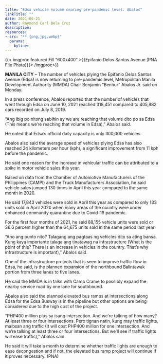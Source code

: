 ```yaml
---
title: "Edsa vehicle volume nearing pre-pandemic level: Abalos"
linkTitle: ""
date: 2021-06-21
author: Raymond Carl Dela Cruz
description:
resources:
- src: "**.{png,jpg,webp}"
  params:
    byline: 
---
```

{{< imgproc featured Fill "600x400" >}}Epifanio Delos Santos Avenue (PNA File Photo){{< /imgproc>}}

**MANILA CITY** –  The number of vehicles plying the Epifanio Delos Santos Avenue (Edsa) is now returning to pre-pandemic level, Metropolitan Manila Development Authority (MMDA) Chair Benjamin “Benhur” Abalos Jr. said on Monday.

In a press conference, Abalos reported that the number of vehicles that went through Edsa on June 10, 2021 reached 318,451 compared to 405,882 cars recorded on July 8, 2019.

“Ang ibig po nitong sabihin ay we are reaching that volume dito po sa Edsa (This means we’re reaching that volume in Edsa),” Abalos said.

He noted that Edsa’s official daily capacity is only 300,000 vehicles.

Abalos also said the average speed of vehicles plying Edsa has also reached 24 kilometers per hour (kph), a significant improvement from 11 kph before the pandemic.

He said one reason for the increase in vehicular traffic can be attributed to a spike in motor vehicle sales this year.

Based on data from the Chamber of Automotive Manufacturers of the Philippines (CAMPI) and the Truck Manufacturers Association, he said vehicle sales jumped 130 times in April this year compared to the same month in 2020.

He said 17,843 vehicles were sold in April this year as compared to only 133 units sold in April 2020 when many areas of the country were under enhanced community quarantine due to Covid-19 pandemic.

For the first four months of 2021, he said 88,155 vehicle units were sold or 36.6 percent higher than the 64,675 units sold in the same period last year.

“Ano ang punto nito? Talagang ang pagtaas ng vehicles dito sa ating bansa. Kung kaya importante talaga ang tinatawag na infrastructure (What is the point of this? There is an increase in vehicles in the country. That’s why infrastructure is important),” Abalos said.

One of the infrastructure projects that is seen to improve traffic flow in Edsa, he said, is the planned expansion of the northbound Balintawak portion from three lanes to five lanes.

He said the MMDA is in talks with Camp Crame to possibly expand the nearby service road by one lane for southbound.

Abalos also said the planned elevated bus ramps at intersections along Edsa for the Edsa Busway is in the pipeline but other options are being considered due to the high cost of the project.

“PHP400 million plus sa isang intersection. And we're talking of how many? At least three or four intersections. Pero tignan natin, kung may traffic lights, maibsan ang traffic (It will cost PHP400 million for one intersection. And we’re talking at least three or four intersections. But we’ll see if traffic lights will ease traffic),” Abalos said.

He said it will take a month to determine whether traffic lights are enough to ease decongestion and if not, the elevated bus ramp project will continue if it proves necessary. (PNA)
